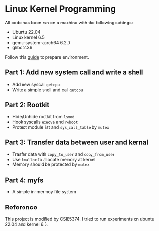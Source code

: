 # Linux Kernel Programming

All code has been run on a machine with the following settings:

- Ubuntu 22.04
- Linux kernel 6.5
- qemu-system-aarch64 6.2.0
- glibc 2.36

Follow this [guide](installation.md) to prepare environment.

## Part 1: Add new system call and write a shell

- Add new syscall `getcpu`
- Write a simple shell and call `getcpu`

## Part 2: Rootkit

- Hide/Unhide rootkit from `lsmod`
- Hook syscalls `execve` and `reboot`
- Protect module list and `sys_call_table` by `mutex`

## Part 3: Transfer data between user and kernal

- Trasfer data with `copy_to_user` and `copy_from_user`
- Use `kmalloc` to allocate memory at kernel
- Memory should be protected by `mutex` 

## Part 4: myfs

- A simple in-mermoy file system


## Reference

This project is modified by CSIE5374. I tried to run experiments on ubuntu 22.04 and kernel 6.5.